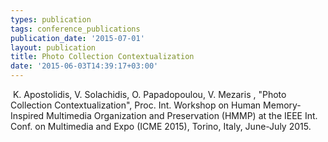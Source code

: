 ```yaml
---
types: publication
tags: conference_publications
publication_date: '2015-07-01'
layout: publication
title: Photo Collection Contextualization
date: '2015-06-03T14:39:17+03:00'
---
```

<p>&nbsp;K. Apostolidis, V. Solachidis, O. Papadopoulou, V. Mezaris , "Photo Collection Contextualization", Proc. Int. Workshop on Human Memory-Inspired Multimedia Organization and Preservation (HMMP) at the IEEE Int. Conf. on Multimedia and Expo (ICME 2015), Torino, Italy, June-July 2015.</p>
